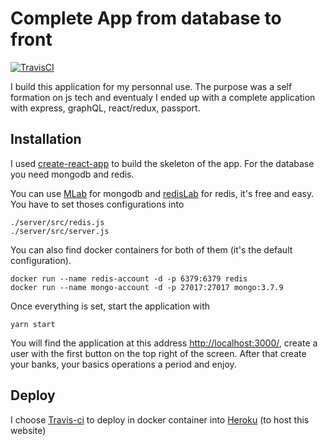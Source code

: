 # Complete App from database to front

[![TravisCI](https://travis-ci.org/jfperrin/accounts.svg?branch=master)](https://travis-ci.org/jfperrin/accounts)

I build this application for my personnal use. The purpose was a self formation on js tech and eventualy I ended up with a complete application with express, graphQL, react/redux, passport.

## Installation

I used [create-react-app](https://github.com/facebook/create-react-app) to build the skeleton of the app. For the database you need mongodb and redis.

You can use [MLab](https://mlab.com/) for mongodb and [redisLab](https://redislabs.com/) for redis, it's free and easy.
You have to set thoses configurations into
```
./server/src/redis.js
./server/src/server.js
```

You can also find docker containers for both of them (it's the default configuration).
```docker
docker run --name redis-account -d -p 6379:6379 redis
docker run --name mongo-account -d -p 27017:27017 mongo:3.7.9
```


Once everything is set, start the application with
```
yarn start
```
You will find the application at this address [http://localhost:3000/](http://localhost:3000/), create a user with the first button on the top right of the screen.
After that create your banks, your basics operations a period and enjoy.



## Deploy

I choose [Travis-ci](https://travis-ci.org/) to deploy in docker container into [Heroku](https://www.heroku.com/) (to host this website)



